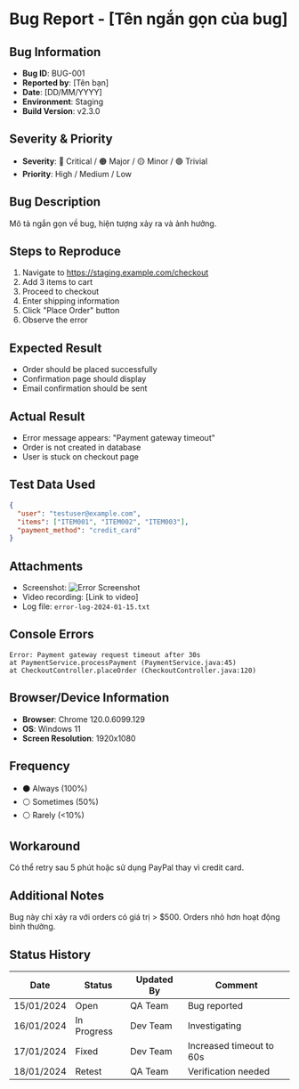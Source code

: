 # Bug Report - [Tên ngắn gọn của bug]

## Bug Information
- **Bug ID**: BUG-001
- **Reported by**: [Tên bạn]
- **Date**: [DD/MM/YYYY]
- **Environment**: Staging
- **Build Version**: v2.3.0

## Severity & Priority
- **Severity**: 🔴 Critical / 🟠 Major / 🟡 Minor / 🟢 Trivial
- **Priority**: High / Medium / Low

## Bug Description
Mô tả ngắn gọn về bug, hiện tượng xảy ra và ảnh hưởng.

## Steps to Reproduce
1. Navigate to https://staging.example.com/checkout
2. Add 3 items to cart
3. Proceed to checkout
4. Enter shipping information
5. Click "Place Order" button
6. Observe the error

## Expected Result
- Order should be placed successfully
- Confirmation page should display
- Email confirmation should be sent

## Actual Result
- Error message appears: "Payment gateway timeout"
- Order is not created in database
- User is stuck on checkout page

## Test Data Used
```json
{
  "user": "testuser@example.com",
  "items": ["ITEM001", "ITEM002", "ITEM003"],
  "payment_method": "credit_card"
}
```

## Attachments
- Screenshot: ![Error Screenshot](./screenshots/bug-001.png)
- Video recording: [Link to video]
- Log file: `error-log-2024-01-15.txt`

## Console Errors
```
Error: Payment gateway request timeout after 30s
at PaymentService.processPayment (PaymentService.java:45)
at CheckoutController.placeOrder (CheckoutController.java:120)
```

## Browser/Device Information
- **Browser**: Chrome 120.0.6099.129
- **OS**: Windows 11
- **Screen Resolution**: 1920x1080

## Frequency
- ⚫ Always (100%)
- ⚪ Sometimes (50%)
- ⚪ Rarely (<10%)

## Workaround
Có thể retry sau 5 phút hoặc sử dụng PayPal thay vì credit card.

## Additional Notes
Bug này chỉ xảy ra với orders có giá trị > $500. Orders nhỏ hơn hoạt động bình thường.

## Status History
| Date | Status | Updated By | Comment |
|------|--------|------------|---------|
| 15/01/2024 | Open | QA Team | Bug reported |
| 16/01/2024 | In Progress | Dev Team | Investigating |
| 17/01/2024 | Fixed | Dev Team | Increased timeout to 60s |
| 18/01/2024 | Retest | QA Team | Verification needed |